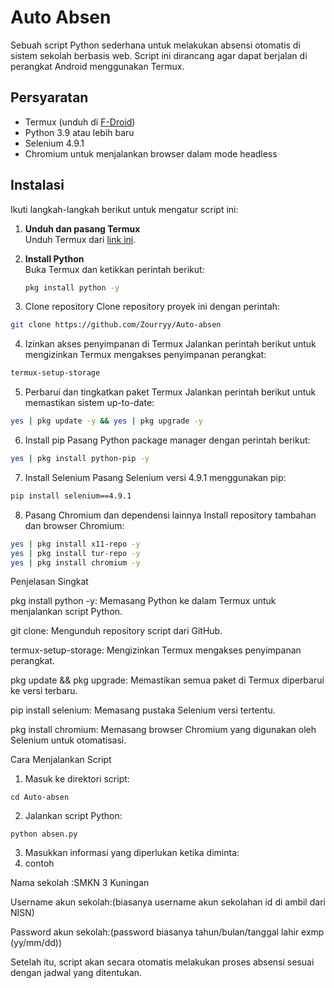 # Auto Absen

Sebuah script Python sederhana untuk melakukan absensi otomatis di sistem sekolah berbasis web. Script ini dirancang agar dapat berjalan di perangkat Android menggunakan Termux.

## Persyaratan

- Termux (unduh di [F-Droid](https://f-droid.org/packages/com.termux/))
- Python 3.9 atau lebih baru
- Selenium 4.9.1
- Chromium untuk menjalankan browser dalam mode headless

## Instalasi

Ikuti langkah-langkah berikut untuk mengatur script ini:

1. **Unduh dan pasang Termux**  
   Unduh Termux dari [link ini](https://f-droid.org/packages/com.termux/).

2. **Install Python**  
   Buka Termux dan ketikkan perintah berikut:  
   ```bash
   pkg install python -y

3. Clone repository
Clone repository proyek ini dengan perintah:

```bash
git clone https://github.com/Zourryy/Auto-absen
```


4. Izinkan akses penyimpanan di Termux
Jalankan perintah berikut untuk mengizinkan Termux mengakses penyimpanan perangkat:

```bash
termux-setup-storage
```

5. Perbarui dan tingkatkan paket Termux
Jalankan perintah berikut untuk memastikan sistem up-to-date:

```bash
yes | pkg update -y && yes | pkg upgrade -y
```

6. Install pip
Pasang Python package manager dengan perintah berikut:

```bash
yes | pkg install python-pip -y
```

7. Install Selenium
Pasang Selenium versi 4.9.1 menggunakan pip:

```bash
pip install selenium==4.9.1
```

8. Pasang Chromium dan dependensi lainnya
Install repository tambahan dan browser Chromium:

```bash
yes | pkg install x11-repo -y
yes | pkg install tur-repo -y
yes | pkg install chromium -y
```


Penjelasan Singkat

pkg install python -y: Memasang Python ke dalam Termux untuk menjalankan script Python.

git clone: Mengunduh repository script dari GitHub.

termux-setup-storage: Mengizinkan Termux mengakses penyimpanan perangkat.

pkg update && pkg upgrade: Memastikan semua paket di Termux diperbarui ke versi terbaru.

pip install selenium: Memasang pustaka Selenium versi tertentu.

pkg install chromium: Memasang browser Chromium yang digunakan oleh Selenium untuk otomatisasi.


Cara Menjalankan Script

1. Masuk ke direktori script:

```
cd Auto-absen
```

2. Jalankan script Python:
```
python absen.py
```

3. Masukkan informasi yang diperlukan ketika diminta:
4. contoh

Nama sekolah :SMKN 3 Kuningan

Username akun sekolah:(biasanya username akun sekolahan id di ambil dari NISN)

Password akun sekolah:(password biasanya tahun/bulan/tanggal lahir exmp (yy/mm/dd))


Setelah itu, script akan secara otomatis melakukan proses absensi sesuai dengan jadwal yang ditentukan.
